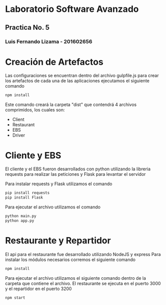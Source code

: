 # Laboratorio Software Avanzado
## Practica No. 5

### Luis Fernando Lizama - 201602656

# Creación de Artefactos
Las configuraciones se encuentran dentro del archivo gulpfile.js para crear los artefactos de cada una de las aplicaciones ejecutamos el siguiente comando
```javascript
npm install
```
Este comando creará la carpeta "dist" que contendrá 4 archivos comprimidos, los cuales son:
- Client
- Restaurant
- EBS
- Driver

# Cliente y EBS
El cliente y el EBS fueron desarrollados con python utilizando la libreria requests para realizar las peticiones y Flask para levantar el servidor

Para instalar requests y Flask utilizamos el comando 
```python
pip install requests
pip install Flask
```
Para ejecutar el archivo utilizamos el comando
```python
python main.py
python app.py
```
# Restaurante y Repartidor
El api para el restaurante fue desarrollado utilizando NodeJS y express
Para instalar los módulos necesarios corremos el siguiente comando
```javascript
npm install
```
Para ejecutar el archivo utilizamos el siguiente comando dentro de la carpeta que contiene el archivo. El restaurante se ejecuta en el puerto 3000 y el repartidor en el puerto 3200
```javascript
npm start
```
